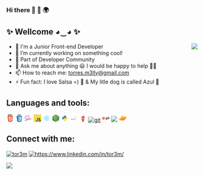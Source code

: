  ### Hi there 👋 🤗 🌍 

 ## ✨ Wellcome ◕‿◕ ✨ 
 <a href><img align="right" height="200" src="https://user-images.githubusercontent.com/81690198/138321568-1541fdae-550b-4ae6-b64c-2d1c4e26df60.jpeg"/><a>
- 🌱 I'm a Junior Front-end Developer
- 🔭 I’m currently working on something cool!
- 👯 Part of Developer Community
- 💬 Ask me about anything 😃 I would be happy to help 🙆‍♀️
- 📫 How to reach me: torres.m3lly@gmail.com
- ⚡ Fun fact: I love Salsa =) 💃 & My litle dog is called Azul 🐶

 ## Languages and tools:
<a href><img height="20" src="https://raw.githubusercontent.com/devicons/devicon/master/icons/html5/html5-original-wordmark.svg"/></a>
<a href><img height="20" src="https://raw.githubusercontent.com/devicons/devicon/master/icons/css3/css3-original-wordmark.svg"></a> 
<a href><img height="20" src="https://raw.githubusercontent.com/devicons/devicon/master/icons/sass/sass-original.svg"/></a>
<a href><img height="20" src="https://raw.githubusercontent.com/github/explore/80688e429a7d4ef2fca1e82350fe8e3517d3494d/topics/javascript/javascript.png"></a>
<a href><img height="20" src="https://raw.githubusercontent.com/github/explore/80688e429a7d4ef2fca1e82350fe8e3517d3494d/topics/react/react.png"></a>
<a href><img height="20" src="https://raw.githubusercontent.com/github/explore/80688e429a7d4ef2fca1e82350fe8e3517d3494d/topics/nodejs/nodejs.png"></a>
<a href><img height="20" src="https://raw.githubusercontent.com/github/explore/80688e429a7d4ef2fca1e82350fe8e3517d3494d/topics/python/python.png"></a>
<a href><img height="20" src="https://raw.githubusercontent.com/github/explore/80688e429a7d4ef2fca1e82350fe8e3517d3494d/topics/mysql/mysql.png"></a>
<a href><img height="20" src="https://raw.githubusercontent.com/devicons/devicon/master/icons/gulp/gulp-plain.svg"/></a> 
<a href><img height="20" src="https://www.vectorlogo.zone/logos/git-scm/git-scm-icon.svg" alt="git"/></a> 
<a href><img height="20" src="https://raw.githubusercontent.com/github/explore/80688e429a7d4ef2fca1e82350fe8e3517d3494d/topics/git/git.png"/></a>
<a href><img height="20" src="https://img.icons8.com/color/452/slack-new.png"/></a>
<a href><img height="20" src="https://raw.githubusercontent.com/github/explore/80688e429a7d4ef2fca1e82350fe8e3517d3494d/topics/zeplin/zeplin.png" /></a>
 
 ## Connect with me: 
 <p><a href="https://twitter.com/maribeltm" target="blank"><img align="center" src="https://raw.githubusercontent.com/rahuldkjain/github-profile-readme-generator/master/src/images/icons/Social/twitter.svg" alt="tor3m" height="30" width="40" /></a>  
<a href="https://www.linkedin.com/in/tor3m/ target="blank"><img align="center" src="https://raw.githubusercontent.com/rahuldkjain/github-profile-readme-generator/master/src/images/icons/Social/linked-in-alt.svg" alt="https://www.linkedin.com/in/tor3m/" height="30" width="40" /></a>
 </p>

 ![](https://visitor-badge.glitch.me/badge?page_id=tor3m.tor3m)
 
<!--[
    <a href="https://instagram.com/tor3m">
        <img src="https://img.shields.io/badge/tor3m--_.svg?label=Instagram&style=social&logo=instagram">
    </a>
    
    <a href="https://twitch.tv/">
        <img src="https://img.shields.io/badge/maribeltm--_.svg?label=Twitch&style=social&logo=twitch">
    </a>
    <a href="https://www.youtube.com/">
        <img src="https://img.shields.io/badge/--_.svg?style=social&logo=youtube" alt="YouTube">
    </a>
-->
